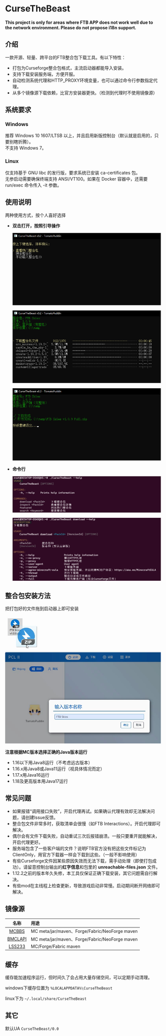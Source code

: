 CurseTheBeast
==============

**This project is only for areas where FTB APP does not work well due to the network environment. Please do not propose i18n support.**

## 介绍
一款开源、轻量、跨平台的FTB整合包下载工具。有以下特性：

- 打包为Curseforge整合包格式，主流启动器都能导入安装。
- 支持下载安装服务端，方便开服。
- 自动检测系统代理和HTTP_PROXY环境变量，也可以通过命令行参数指定代理。
- 从多个镜像源下载依赖，比官方安装器更快。（检测到代理时不使用镜像源）

## 系统要求
### Windows
推荐 Windows 10 1607/LTSB 以上，并且启用新版控制台（默认就是启用的，只要别瞎折腾）。
<br/> 
不支持 Windows 7。

### Linux
仅支持基于 GNU libc 的发行版，要求系统已安装 ca-certificates 包。
<br/> 
无参启动需要确保终端支持 ANSI/VT100。如果在 Docker 容器中，还需要 run/exec 命令传入 -it 参数。

## 使用说明

两种使用方式，按个人喜好选择

- **双击打开，按照引导操作**

  ![](doc/img/double_click1.png)
  
  ![](doc/img/double_click2.png)
  
  ![](doc/img/double_click3.png)

- **命令行**

  ![](doc/img/commandline1.png)

  ![](doc/img/commandline2.png)
  
## 整合包安装方法

把打包好的文件拖到启动器上即可安装

![](doc/img/installation.jpg)

**注意根据MC版本选择正确的Java版本运行**
- 1.16以下用Java8运行（不考虑远古版本）
- 1.16.x用Java8或Java11运行（视具体情况而定）
- 1.17.x用Java16运行
- 1.18及更高版本用Java17运行

## 常见问题
- 如果报错“调用接口失败”，开启代理再试。如果确认代理有效却无法解决问题，请创建Issue反馈。
- 整合包文件非常多时，获取清单会很慢（如FTB Interactions）。开启代理即可解决。
- 偶尔会有文件下载失败，自动重试三次后报错崩溃。一般只要重开就能解决，开启代理更好。
- 服务端包含了一些客户端的文件？说明FTB官方没有把这些文件标记为ClientOnly，用官方下载器一样会下载到这些。（一般不影响使用）
- 有些Curseforge文件因某些原因失效而无法下载，需手动处理（即使打包成功）。请留意控制台输出的**红字信息**和包里的 **unreachable-files.json** 文件。
- 1.12.2之前的版本年久失修，本工具仅保证正确下载安装，其它问题需自行解决。
- 有些mod在主线程上检查更新，导致游戏启动非常慢。启动期间断开网络即可解决。

## 镜像源

| 名称     | 用途     |
| :------:  | :------ |
| [MCBBS](https://www.mcbbs.net/) | MC meta/jar/maven、Forge/Fabric/NeoForge maven |
| [BMCLAPI](https://bmclapidoc.bangbang93.com/) | MC meta/jar/maven、Forge/Fabric/NeoForge maven |
| [LSS233](https://www.mcbbs.net/forum.php?mod=viewthread&tid=800729) | MC/Forge/Fabric maven |

## 缓存

缓存能加速程序运行，但时间久了会占用大量存储空间，可以定期手动清理。

windows下缓存位置为
`%LOCALAPPDATA%\CurseTheBeast`

linux下为
`~/.local/share/CurseTheBeast`

## 其它

默认UA
`CurseTheBeast/0.0`
